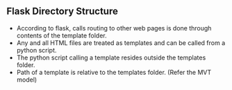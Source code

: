 ## Flask Directory Structure
- According to flask, calls routing to other web pages is done through contents of the template folder.
- Any and all HTML files are treated as templates and can be called from a python script.
- The python script calling a template resides outside the templates folder.
- Path of a template is relative to the templates folder. 
(Refer the MVT model)

